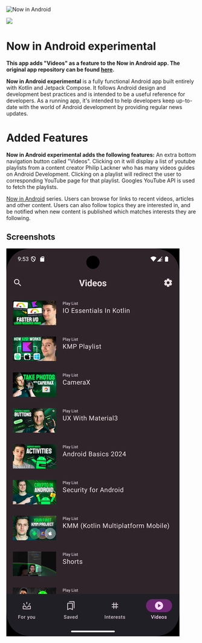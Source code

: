![Now in Android](docs/images/nia-splash.jpg "Now in Android")

<a href="https://play.google.com/store/apps/details?id=com.google.samples.apps.nowinandroid"><img src="https://play.google.com/intl/en_us/badges/static/images/badges/en_badge_web_generic.png" height="70"></a>

Now in Android experimental
==================

**This app adds "Videos" as a feature to the Now in Android app. The original app repository can be found [here](https://github.com/android/nowinandroid/tree/main).**


**Now in Android experimental** is a fully functional Android app built entirely with Kotlin and Jetpack Compose. It
follows Android design and development best practices and is intended to be a useful reference
for developers. As a running app, it's intended to help developers keep up-to-date with the world
of Android development by providing regular news updates.

# Added Features

**Now in Android experimental adds the following features:** 
An extra bottom navigation button called "Videos". Clicking on it will display a list of youtube playlists
from a content creator Philip Lackner who has many videos guides on Android Development. 
Clicking on a playlist will redirect the user to corresponding YouTube page for that playlist.
Googles YouTube API is used to fetch the playlists.

[Now in Android](https://developer.android.com/series/now-in-android) series. Users can browse for
links to recent videos, articles and other content. Users can also follow topics they are interested
in, and be notified when new content is published which matches interests they are following.

## Screenshots

![Screenshot showing Videos screen](docs/images/screenshot_videos.png "Screenshot showing Videos screen")


